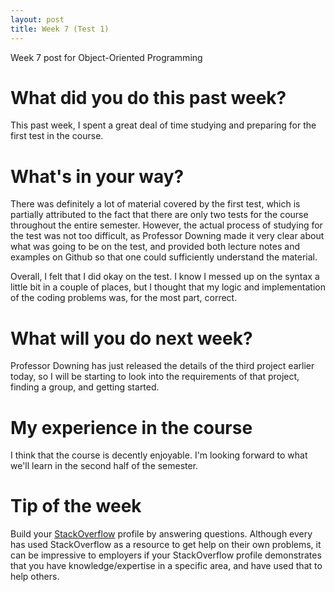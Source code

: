 ```yaml
---
layout: post
title: Week 7 (Test 1)
---
```


Week 7 post for Object-Oriented Programming

# What did you do this past week?

This past week, I spent a great deal of time studying and preparing for the first test in the course.

# What's in your way?

There was definitely a lot of material covered by the first test, which is partially attributed to the fact that there are only two tests for the course throughout the entire semester. However, the actual process of studying for the test was not too difficult, as Professor Downing made it very clear about what was going to be on the test, and provided both lecture notes and examples on Github so that one could sufficiently understand the material. 

Overall, I felt that I did okay on the test. I know I messed up on the syntax a little bit in a couple of places, but I thought that my logic and implementation of the coding problems was, for the most part, correct. 

# What will you do next week?

Professor Downing has just released the details of the third project earlier today, so I will be starting to look into the requirements of that project, finding a group, and getting started. 

# My experience in the course

I think that the course is decently enjoyable. I'm looking forward to what we'll learn in the second half of the semester. 

# Tip of the week

Build your [StackOverflow](http://stackoverflow.com) profile by answering questions. Although every has used StackOverflow as a resource to get help on their own problems, it can be impressive to employers if your StackOverflow profile demonstrates that you have knowledge/expertise in a specific area, and have used that to help others. 
